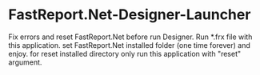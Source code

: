 # FastReport.Net-Designer-Launcher
 Fix errors and reset FastReport.Net before run Designer.
 Run *.frx file with this application. set FastReport.Net installed folder (one time forever) and enjoy.
 for reset installed directory only run this application with "reset" argument.